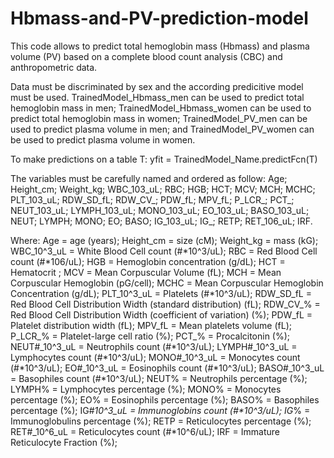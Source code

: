 # Hbmass-and-PV-prediction-model
This code allows to predict total hemoglobin mass (Hbmass) and plasma volume (PV) based on a complete blood count analysis (CBC) and anthropometric data.

Data must be discriminated by sex and the according predicitive model must be used. TrainedModel_Hbmass_men can be used to predict total hemoglobin mass in men; TrainedModel_Hbmass_women can be used to predict total hemoglobin mass in women; TrainedModel_PV_men can be used to predict plasma volume in men; and TrainedModel_PV_women can be used to predict plasma volume in women.

To make predictions on a table T: 
  yfit = TrainedModel_Name.predictFcn(T) 

The variables must be carefully named and ordered as follow:
Age; Height_cm; Weight_kg; WBC_103_uL; RBC; HGB; HCT; MCV; MCH; MCHC; PLT_103_uL; RDW_SD_fL; RDW_CV_; PDW_fL; MPV_fL; P_LCR_; PCT_; NEUT_103_uL; LYMPH_103_uL; MONO_103_uL; EO_103_uL; BASO_103_uL; NEUT; LYMPH; MONO; EO; BASO; IG_103_uL; IG_; RETP; RET_106_uL; IRF.

Where: 
Age = age (years);
Height_cm = size (cM);
Weight_kg = mass (kG); 
WBC_10^3_uL	= White Blood Cell count (#*10^3/uL);
RBC	= Red Blood Cell count (#*106/uL);
HGB	= Hemoglobin concentration (g/dL);
HCT	= Hematocrit ;
MCV	= Mean Corpuscular Volume (fL);
MCH	= Mean Corpuscular Hemoglobin (pG/cell);
MCHC = Mean Corpuscular Hemoglobin Concentration (g/dL);
PLT_10^3_uL	= Platelets (#*10^3/uL);
RDW_SD_fL	= Red Blood Cell Distribution Width (standard distribution) (fL);
RDW_CV_%	= Red Blood Cell Distribution Width (coefficient of variation) (%);
PDW_fL	= Platelet distribution width (fL);
MPV_fL	= Mean platelets volume (fL);
P_LCR_%	= Platelet-large cell ratio (%);
PCT_%	= Procalcitonin (%);
NEUT#_10^3_uL	= Neutrophils count (#*10^3/uL);
LYMPH#_10^3_uL	= Lymphocytes count (#*10^3/uL);
MONO#_10^3_uL	= Monocytes count (#*10^3/uL);
EO#_10^3_uL	= Eosinophils count (#*10^3/uL);
BASO#_10^3_uL	= Basophiles count (#*10^3/uL);
NEUT%	= Neutrophils percentage (%);
LYMPH%	= Lymphocytes percentage (%);
MONO%	= Monocytes percentage (%);
EO%	= Eosinophils percentage (%);
BASO%	= Basophiles percentage (%);
IG#_10^3_uL = Immunoglobins count (#*10^3/uL);
IG_%	= Immunoglobulins percentage (%);
RETP	= Reticulocytes percentage (%);
RET#_10^6_uL	= Reticulocytes count (#*10^6/uL);
IRF	= Immature Reticulocyte Fraction (%);
